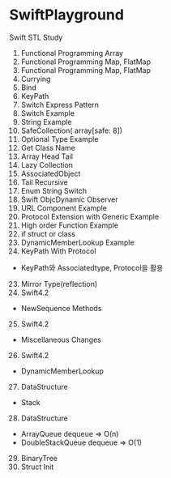 # SwiftPlayground
Swift STL Study

1. Functional Programming Array
2. Functional Programming Map, FlatMap
3. Functional Programming Map, FlatMap
4. Currying
5. Bind
6. KeyPath
7. Switch Express Pattern
8. Switch Example
9. String Example
10. SafeCollection( array[safe: 8])
11. Optional Type Example
12. Get Class Name
13. Array Head Tail
14. Lazy Collection
15. AssociatedObject
16. Tail Recursive
17. Enum String Switch
18. Swift ObjcDynamic Observer
19. URL Component Example
20. Protocol Extension with Generic Example
21. High order Function Example
22. if struct or class
21. DynamicMemberLookup Example
22. KeyPath With Protocol
- KeyPath와 Associatedtype, Protocol을 활용
23. Mirror Type(reflection)
24. Swift4.2
- NewSequence Methods
25. Swift4.2
- Miscellaneous Changes
26. Swift4.2
- DynamicMemberLookup
27. DataStructure
 - Stack
28. DataStructure
- ArrayQueue dequeue => O(n)
- DoubleStackQueue dequeue => O(1)
29. BinaryTree
30. Struct Init 
